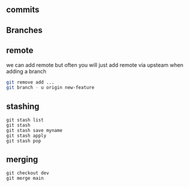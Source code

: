  ## commits

 ## Branches

 ## remote 
 
we can add remote but often you will just add remote via upsteam when adding a branch 
```sh
git remove add ...
git branch - u origin new-feature
```
## stashing
```
git stash list
git stash
git stash save myname
git stash apply
git stash pop 
```
## merging

```
git checkout dev
git merge main 
```

## 
